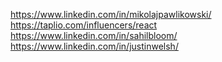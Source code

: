 https://www.linkedin.com/in/mikolajpawlikowski/
https://taplio.com/influencers/react
https://www.linkedin.com/in/sahilbloom/
https://www.linkedin.com/in/justinwelsh/
